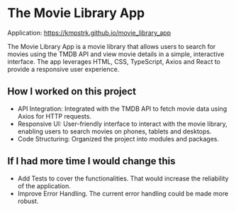 # The Movie Library App
Application: https://kmpstrk.github.io/movie_library_app

The Movie Library App is a movie library that allows users to search for movies using the TMDB API and view movie details in a simple, interactive interface. The app leverages HTML, CSS, TypeScript, Axios and React to provide a responsive user experience.

## How I worked on this project
* API Integration: Integrated with the TMDB API to fetch movie data using Axios for HTTP requests.
* Responsive UI: User-friendly interface to interact with the movie library, enabling users to search movies on phones, tablets and desktops.
* Code Structuring: Organized the project into modules and packages.

## If I had more time I would change this
* Add Tests to cover the functionalities. That would increase the reliability of the application.
* Improve Error Handling. The current error handling could be made more robust.
